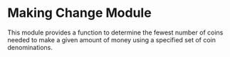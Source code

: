 # Making Change Module

This module provides a function to determine the fewest number of coins needed to make a given amount of money using a specified set of coin denominations.
